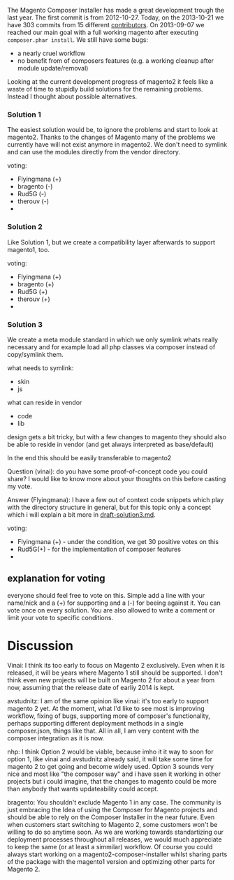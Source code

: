 The Magento Composer Installer has made a great development trough the last year.
The first commit is from 2012-10-27. Today, on the 2013-10-21 we have 303 commits from 15 different [contributors](https://github.com/magento-hackathon/magento-composer-installer/graphs/contributors).
On 2013-09-07 we reached our main goal with a full working magento after executing ```composer.phar install```.
We still have some bugs:
* a nearly cruel workflow
* no benefit from of composers features (e.g. a working cleanup after module update/removal)


Looking at the current development progress of magento2 it feels like a waste of time to stupidly build solutions for the
remaining problems.  
Instead I thought about possible alternatives.


### Solution 1

The easiest solution would be, to ignore the problems and start to look at magento2.
Thanks to the changes of Magento many of the problems we currently have will not exist anymore in magento2.
We don't need to symlink and can use the modules directly from the vendor directory.


voting:

* Flyingmana (+)
* bragento (-)
* Rud5G (-)
* therouv (-)
* 

### Solution 2

Like Solution 1, but we create a compatibility layer afterwards to support magento1, too.


voting:

* Flyingmana (+)
* bragento (+)
* Rud5G (+)
* therouv (+)
*

### Solution 3

We create a meta module standard in which we only symlink whats really necessary and for example load all php
classes via composer instead of copy/symlink them.

what needs to symlink:

* skin
* js

what can reside in vendor

* code 
* lib

design gets a bit tricky, but with a few changes to magento they should also be able to reside in vendor 
(and get always interpreted as base/default)

In the end this should be easily transferable to magento2

Question (vinai): do you have some proof-of-concept code you could share? I would like to know more about your thoughts on this before casting my vote.

Answer (Flyingmana): 
I have a few out of context code snippets which play with the directory structure in general,
but for this topic only a concept which i will explain a bit more in [draft-solution3.md](draft-solution3.md).


voting:

* Flyingmana (+) - under the condition, we get 30 positive votes on this 
* Rud5G(+) - for the implementation of composer features
* 




## explanation for voting

everyone should feel free to vote on this.
Simple add a line with your name/nick and a (+) for supporting and a (-) for beeing against it.
You can vote once on every solution. You are also allowed to write a comment or limit your vote to specific conditions.


# Discussion

Vinai: I think its too early to focus on Magento 2 exclusively. Even when it is released, it will be years where Magento 1 still should be supported.
I don't think even new projects will be built on Magento 2 for about a year from now, assuming that the release date of earliy 2014 is kept.

avstudnitz: I am of the same opinion like vinai: it's too early to support magento 2 yet. At the moment, 
what I'd like to see most is improving workflow, fixing of bugs, supporting more of composer's functionality, 
perhaps supporting different deployment methods in a single composer.json, things like that. All in all, I am 
very content with the composer integration as it is now.

nhp: I think Option 2 would be viable, because imho it it way to soon for option 1, like vinai and avstudnitz already said, it will take some time
for magento 2 to get going and become widely used. Option 3 sounds very nice and most like "the composer way" and i have ssen it working in other projects
but i could imagine, that the changes to magento could be more than anybody that wants updateability could accept.

bragento: You shouldn't exclude Magento 1 in any case. The community is just embracing the Idea of using the Composer for Magento projects and should be able to rely on the Composer Installer in the near future.
Even when customers start switching to Magento 2, some customers won't be willing to do so anytime soon. As we are working towards standartizing our deployment processes throughout all releases, we would much appreciate to keep the same (or at least a simmilar) workflow.
Of course you could always start working on a magento2-composer-installer whilst sharing parts of the package with the magento1 version and optimizing other parts for Magento 2.




